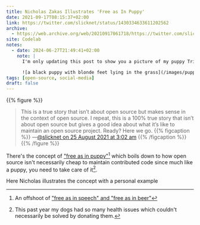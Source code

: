 ```yaml
---
title: Nicholas Zakas Illustrates 'Free as In Puppy'
date: 2021-09-17T08:15:37+02:00
link: https://twitter.com/slicknet/status/1430334633611202562
archive:
  - https://web.archive.org/web/20210917061718/https://twitter.com/slicknet/status/1430334633611202562
site: Codelab
notes:
  - date: 2024-06-27T21:49:41+02:00
    note: |
      I'm only updating this post to show you a picture of my puppy Trix.

      ![a black puppy with blonde feet lying in the grass](/images/puppy-trix.jpg)
tags: [open-source, social-media]
draft: false
---
```


{{% figure %}}
> This is a true story that isn’t about open source but makes sense in the context of open source. I repeat, this is a 100% true story that isn’t about open source but gives a good idea about what it’s like to maintain an open source project. Ready? Here we go.
{{% figcaption %}}
—[@slicknet on <time datetime="2021-08-25T03:02:00+02:00">25 August 2021 at 3:02 am</time>](https://twitter.com/slicknet/status/1430334633611202562)
{{% /figcaption %}}
{{% /figure %}}

There's the concept of ["free as in puppy"](https://blog.mahabali.me/whyopen/openlearning17/free-as-in-puppies-and-other-metaphors-openlearning17/)[^1] which boils down to how open source isn't necessarily cheap to maintain contributed code since much like a puppy, you need to take care of it[^2].

Here Nicholas illustrates the concept with a personal example

[^1]: An offshoot of ["free as in speech" and "free as in beer"](https://en.wikipedia.org/wiki/Gratis_versus_libre)
[^2]: This past year my dogs had so many health issues which couldn't necessarily be solved by donating them.
